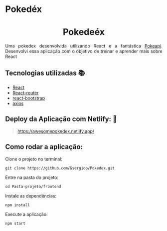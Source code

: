 # Pokedéx

<h1 align="center">Pokedeéx</h1>

<p align="justify">Uma pokedex desenvolvida utilizando React e a fantástica <a href="https://pokeapi.co/">Pokeapi</a>. Desenvolvi essa aplicação com o objetivo de treinar e aprender mais sobre React</p>


## Tecnologias utilizadas :books:

- [React](https://pt-br.reactjs.org/)
- [React-router](https://reactrouter.com/)
- [react-bootstrap](https://react-bootstrap.github.io/)
- [axios](https://www.npmjs.com/package/axios)

## Deploy da Aplicação com Netlify: :dash:

> https://awesomepokedex.netlify.app/

## Como rodar a aplicação: 

Clone o projeto no terminal:

``` git clone https://github.com/Gsergioo/Pokedex.git ```

Entre na pasta do projeto: 

``` cd Pasta-projeto/frontend ```

Instale as dependências:

``` npm install ```

Execute a aplicação:

``` npm start ```
